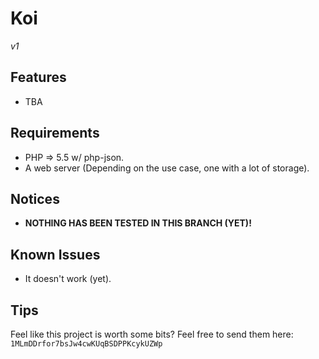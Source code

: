 # Koi

*v1*

## Features

- TBA

## Requirements

- PHP => 5.5 w/ php-json.
- A web server (Depending on the use case, one with a lot of storage).

## Notices

- __NOTHING HAS BEEN TESTED IN THIS BRANCH (YET)!__

## Known Issues

- It doesn't work (yet).

## Tips

Feel like this project is worth some bits? Feel free to send them here: `1MLmDDrfor7bsJw4cwKUqBSDPPKcykUZWp`
